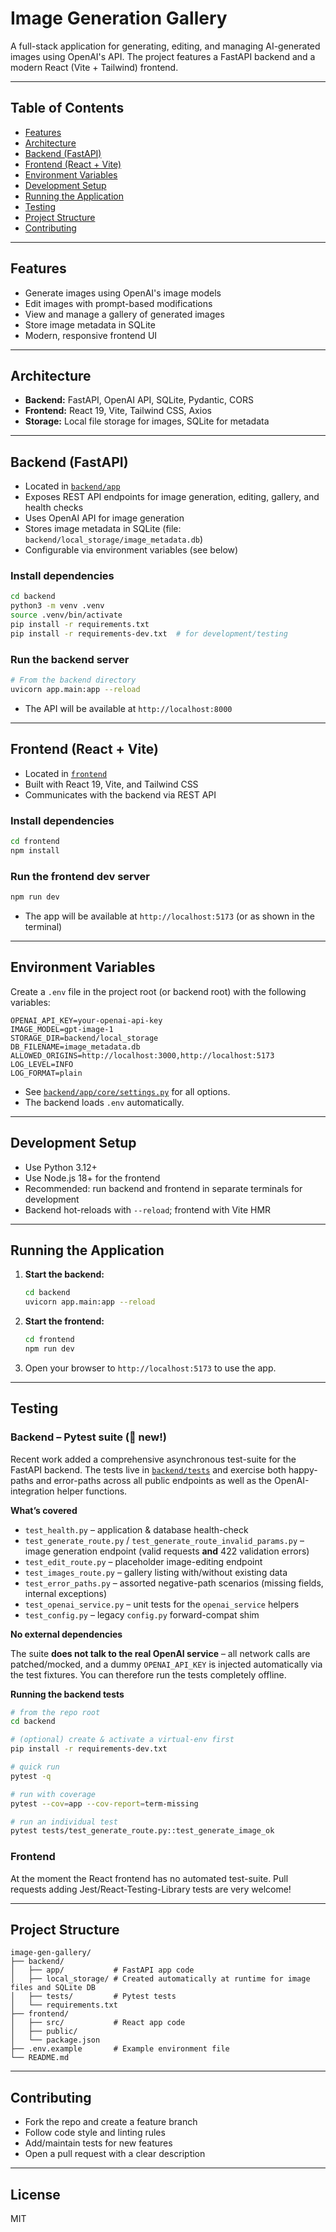 # Image Generation Gallery

A full-stack application for generating, editing, and managing AI-generated images using OpenAI's API. The project features a FastAPI backend and a modern React (Vite + Tailwind) frontend.

---

## Table of Contents
- [Features](#features)
- [Architecture](#architecture)
- [Backend (FastAPI)](#backend-fastapi)
- [Frontend (React + Vite)](#frontend-react--vite)
- [Environment Variables](#environment-variables)
- [Development Setup](#development-setup)
- [Running the Application](#running-the-application)
- [Testing](#testing)
- [Project Structure](#project-structure)
- [Contributing](#contributing)

---

## Features
- Generate images using OpenAI's image models
- Edit images with prompt-based modifications
- View and manage a gallery of generated images
- Store image metadata in SQLite
- Modern, responsive frontend UI

---

## Architecture
- **Backend:** FastAPI, OpenAI API, SQLite, Pydantic, CORS
- **Frontend:** React 19, Vite, Tailwind CSS, Axios
- **Storage:** Local file storage for images, SQLite for metadata

---

## Backend (FastAPI)
- Located in [`backend/app`](backend/app)
- Exposes REST API endpoints for image generation, editing, gallery, and health checks
- Uses OpenAI API for image generation
- Stores image metadata in SQLite (file: `backend/local_storage/image_metadata.db`)
- Configurable via environment variables (see below)

### Install dependencies
```bash
cd backend
python3 -m venv .venv
source .venv/bin/activate
pip install -r requirements.txt
pip install -r requirements-dev.txt  # for development/testing
```

### Run the backend server
```bash
# From the backend directory
uvicorn app.main:app --reload
```
- The API will be available at `http://localhost:8000`

---

## Frontend (React + Vite)
- Located in [`frontend`](frontend)
- Built with React 19, Vite, and Tailwind CSS
- Communicates with the backend via REST API

### Install dependencies
```bash
cd frontend
npm install
```

### Run the frontend dev server
```bash
npm run dev
```
- The app will be available at `http://localhost:5173` (or as shown in the terminal)

---

## Environment Variables

Create a `.env` file in the project root (or backend root) with the following variables:

```
OPENAI_API_KEY=your-openai-api-key
IMAGE_MODEL=gpt-image-1
STORAGE_DIR=backend/local_storage
DB_FILENAME=image_metadata.db
ALLOWED_ORIGINS=http://localhost:3000,http://localhost:5173
LOG_LEVEL=INFO
LOG_FORMAT=plain
```
- See [`backend/app/core/settings.py`](backend/app/core/settings.py) for all options.
- The backend loads `.env` automatically.

---

## Development Setup
- Use Python 3.12+
- Use Node.js 18+ for the frontend
- Recommended: run backend and frontend in separate terminals for development
- Backend hot-reloads with `--reload`; frontend with Vite HMR

---

## Running the Application
1. **Start the backend:**
    ```bash
    cd backend
    uvicorn app.main:app --reload
    ```
2. **Start the frontend:**
    ```bash
    cd frontend
    npm run dev
    ```
3. Open your browser to `http://localhost:5173` to use the app.

---

## Testing

### Backend – Pytest suite (🧪 new!)

Recent work added a comprehensive asynchronous test-suite for the FastAPI
backend.  The tests live in [`backend/tests`](backend/tests) and exercise both
happy-paths and error-paths across all public endpoints as well as the
OpenAI-integration helper functions.

**What’s covered**

* `test_health.py` – application & database health-check
* `test_generate_route.py` / `test_generate_route_invalid_params.py` – image
  generation endpoint (valid requests **and** 422 validation errors)
* `test_edit_route.py` – placeholder image-editing endpoint
* `test_images_route.py` – gallery listing with/without existing data
* `test_error_paths.py` – assorted negative-path scenarios (missing fields,
  internal exceptions)
* `test_openai_service.py` – unit tests for the `openai_service` helpers
* `test_config.py` – legacy `config.py` forward-compat shim

**No external dependencies**

The suite **does not talk to the real OpenAI service** – all network calls are
patched/mocked, and a dummy `OPENAI_API_KEY` is injected automatically via the
test fixtures.  You can therefore run the tests completely offline.

**Running the backend tests**

```bash
# from the repo root
cd backend

# (optional) create & activate a virtual-env first
pip install -r requirements-dev.txt

# quick run
pytest -q

# run with coverage
pytest --cov=app --cov-report=term-missing

# run an individual test
pytest tests/test_generate_route.py::test_generate_image_ok
```

### Frontend

At the moment the React frontend has no automated test-suite.  Pull requests
adding Jest/React-Testing-Library tests are very welcome!

---

## Project Structure
```
image-gen-gallery/
├── backend/
│   ├── app/           # FastAPI app code
│   ├── local_storage/ # Created automatically at runtime for image files and SQLite DB
│   ├── tests/         # Pytest tests
│   └── requirements.txt
├── frontend/
│   ├── src/           # React app code
│   ├── public/
│   └── package.json
├── .env.example       # Example environment file
└── README.md
```

---

## Contributing
- Fork the repo and create a feature branch
- Follow code style and linting rules
- Add/maintain tests for new features
- Open a pull request with a clear description

---

## License
MIT 